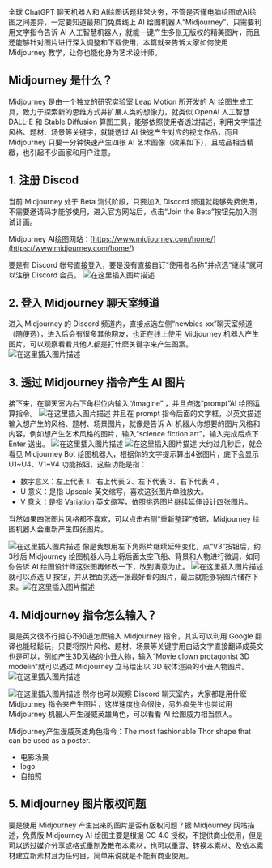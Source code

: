
全球 ChatGPT 聊天机器人和 AI绘图话题非常火夯，不管是否懂电脑绘图或AI绘图之间差异，一定要知道最热门免费线上 AI 绘图机器人“Midjourney”，只需要利用文字指令告诉 AI 人工智慧机器人，就能一键产生多张无版权的精美图片，而且还能够针对图片进行深入调整和下载使用，本篇就来告诉大家如何使用 Midjourney 教学，让你也能化身为艺术设计师。

## Midjourney 是什么？
Midjourney 是由一个独立的研究实验室 Leap Motion 所开发的 AI 绘图生成工具，致力于探索新的思维方式并扩展人类的想像力，就类似 OpenAI 人工智慧 DALL-E 和 Stable Diffusion 算图工具，能够依照使用者透过描述，利用文字描述风格、题材、场景等关键字，就能透过 AI 快速产生对应的视觉作品，而且 Midjourney 只要一分钟快速产生四张 AI 艺术图像（效果如下），且成品相当精緻，也引起不少画家和用户注意。

## 1. 注册 Discod 

当前 Midjourney 处于 Beta 测试阶段，只要加入 Discord 频道就能够免费使用，不需要邀请码才能够使用，进入官方网站后，点击“Join the Beta”按钮先加入测试计画。

Midjourney AI绘图网站：[https://www.midjourney.com/home/](https://www.midjourney.com/home/)

要是有 Discord 帐号直接登入，要是没有直接自订“使用者名称”并点选“继续”就可以注册 Discord 会员。
![在这里插入图片描述](https://i-blog.csdnimg.cn/blog_migrate/f105d823c6816504a8e8899f9239287f.png)
##  2. 登入 Midjourney 聊天室频道
进入 Midjourney 的 Discord 频道内，直接点选左侧“newbies-xx”聊天室频道（随便选），进入后会有很多其他网友，也正在线上使用 Midjourney 机器人产生图片，可以观察看看其他人都是打什麽关键字来产生图案。
![在这里插入图片描述](https://i-blog.csdnimg.cn/blog_migrate/c8b97d4947f7a690a88206c2d0e17155.png)
## 3. 透过 Midjourney 指令产生 AI 图片
接下来，在聊天室内右下角栏位内输入“/imagine” ，并且点选“prompt”AI 绘图运算指令。
![在这里插入图片描述](https://i-blog.csdnimg.cn/blog_migrate/636262503df49d67c29dcf0fb801b7e0.png)
并且在 prompt 指令后面的文字框，以英文描述输入想产生的风格、题材、场景图片，就像是告诉 AI 机器人你想要的图片风格和内容，例如想产生艺术风格的图片，输入“science fiction art”，输入完成后点下 Enter 送出。
![在这里插入图片描述](https://i-blog.csdnimg.cn/blog_migrate/779957bec50303eef7b0eec225870db8.png)
![在这里插入图片描述](https://i-blog.csdnimg.cn/blog_migrate/59c48c378bd0f12235b9c73edd3d4989.png)
大约过几秒后，就会看见 Midjourney Bot 绘图机器人，根据你的文字提示算出4张图片，底下会显示 U1~U4、V1~V4 功能按钮，这些功能是指：

- 数字意义：左上代表 1、右上代表 2、左下代表 3、右下代表 4 。
- U 意义：是指 Upscale 英文缩写，喜欢这张图片单独放大。
- V 意义：是指 Variation 英文缩写，依照挑选图片继续延伸设计四张图片。

当然如果四张图片风格都不喜欢，可以点击右侧“重新整理”按钮，Midjourney 绘图机器人会重新产生四张图片。

![在这里插入图片描述](https://i-blog.csdnimg.cn/blog_migrate/0b3b073ce23b24ff7362b0b3e1f9051f.png)
像是我想用左下角照片继续延伸变化，点“V3”按钮后，约3秒后 Midjourney 绘图机器人马上将后面太空飞船、背景和人物进行微调，如同你告诉 AI 绘图设计师这张图再修改一下，改到满意为止。
![在这里插入图片描述](https://i-blog.csdnimg.cn/blog_migrate/b47f4a7cd1b838053cc17c86bf9aeaf2.png)
就可以点选 U 按钮，并从裡面挑选一张最好看的图片，最后就能够将图片储存下来。![在这里插入图片描述](https://i-blog.csdnimg.cn/blog_migrate/c64ad15b945e1b39298aee28772fa79a.png)
## 4. Midjourney 指令怎么输入？
要是英文很不行担心不知道怎麽输入 Midjourney 指令，其实可以利用 Google 翻译也能轻鬆玩，只要将照片风格、题材、场景等关键字用白话文字直接翻译成英文也是可以，例如产生3D风格的小丑人物，输入“Movie clown protagonist 3D modelin”就可以透过 Midjourney 立马绘出以 3D 软体渲染的小丑人物图片。
![在这里插入图片描述](https://i-blog.csdnimg.cn/blog_migrate/5494593e1ded404ccad671106a085f8d.png)

![在这里插入图片描述](https://i-blog.csdnimg.cn/blog_migrate/0a70e5296e456a51e580e3bcc1bafb85.png)
然你也可以观察 Discord 聊天室内，大家都是用什麽 Midjourney 指令来产生图片，这样速度也会很快，另外疯先生也尝试用 Midjourney 机器人产生漫威英雄角色，可以看看 AI 绘图威力相当惊人。

Midjourney产生漫威英雄角色指令：The most fashionable Thor shape that can be used as a poster.

- 电影场景
- logo
- 自拍照

## 5. Midjourney 图片版权问题
要是使用 Midjourney 产生出来的图片是否有版权问题？据 Midjourney 网站描述，免费版 Midjourney AI 绘图主要是根据 CC 4.0 授权，不提供商业使用，但是可以透过媒介分享或格式重制及散布本素材，也可以重混、转换本素材、及依本素材建立新素材且为任何目，简单来说就是不能有商业使用。

